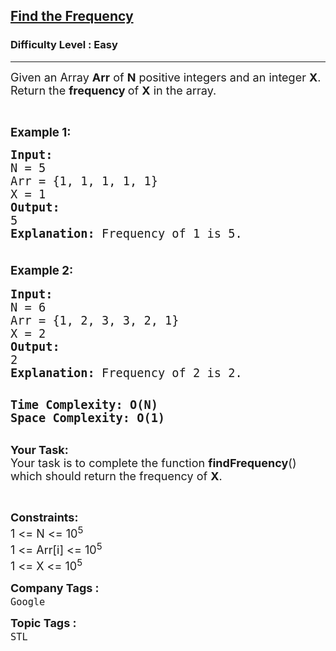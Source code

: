 <h2><a href="https://www.geeksforgeeks.org/problems/find-the-frequency/1?page=2&difficulty=Easy&status=unsolved&sortBy=accuracy">Find the Frequency</a></h2><h3>Difficulty Level : Easy</h3><hr><div class="problems_problem_content__Xm_eO"><p><span style="font-size: 18px;">Given an Array <strong>Arr</strong>&nbsp;of <strong>N</strong> positive integers and an integer <strong>X</strong>. Return the <strong>frequency </strong>of <strong>X</strong> in the array.</span></p>
<p>&nbsp;</p>
<p><span style="font-size: 14pt;"><strong>Example 1: </strong></span></p>
<pre><span style="font-size: 14pt;"><strong>Input:</strong>
N = 5
Arr = {1, 1, 1, 1, 1}
X = 1
<strong>Output: </strong>
5
<strong>Explanation: </strong>Frequency of 1 is 5.<br><br></span></pre>
<p style="font-family: -apple-system, BlinkMacSystemFont, 'Segoe UI', Roboto, Oxygen, Ubuntu, Cantarell, 'Open Sans', 'Helvetica Neue', sans-serif; font-size: medium; white-space: normal;"><span style="font-size: 14pt;"><strong>Example 2:</strong></span></p>
<pre><span style="font-size: 14pt;"><strong>Input:</strong>
N = 6
Arr = {1, 2, 3, 3, 2, 1}
X = 2
<strong>Output: </strong>
2
<strong>Explanation: </strong>Frequency of 2 is 2.</span></pre>
<pre><br><span style="font-size: 14pt;"><strong>Time Complexity: O(N)</strong></span><br><span style="font-size: 14pt;"><strong>Space Complexity: O(1)</strong></span><br><br></pre>
<p><span style="font-size: 18px;"><strong>Your&nbsp;Task:</strong><br>Your task is to complete the function <strong>findFrequency</strong>() which should return the frequency of <strong>X</strong>.</span></p>
<p>&nbsp;</p>
<p><strong><span style="font-size: 18px;">Constraints:<br></span></strong><span style="font-size: 18px;">1 &lt;= N &lt;= 10<sup>5</sup><br></span><span style="font-size: 18px;">1 &lt;= Arr[i] &lt;= 10<sup>5</sup><br></span><span style="font-size: 18px;">1 &lt;= X &lt;= 10<sup>5</sup></span></p></div><p><span style=font-size:18px><strong>Company Tags : </strong><br><code>Google</code>&nbsp;<br><p><span style=font-size:18px><strong>Topic Tags : </strong><br><code>STL</code>&nbsp;